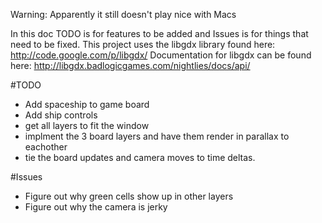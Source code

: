 Warning: Apparently it still doesn't play nice with Macs

In this doc TODO is for features to be added and Issues is for things that need to be fixed.
This project uses the libgdx library found here: http://code.google.com/p/libgdx/
Documentation for libgdx can be found here: http://libgdx.badlogicgames.com/nightlies/docs/api/

#TODO
* Add spaceship to game board
* Add ship controls
* get all layers to fit the window
* implment the 3 board layers and have them render in parallax to eachother
* tie the board updates and camera moves to time deltas. 

#Issues
* Figure out why green cells show up in other layers
* Figure out why the camera is jerky
